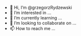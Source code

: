 - 👋 Hi, I’m @grzegorzRydzewski
- 👀 I’m interested in ...
- 🌱 I’m currently learning ...
- 💞️ I’m looking to collaborate on ...
- 📫 How to reach me ...

<!---
grzegorzRydzewski/grzegorzRydzewski is a ✨ special ✨ repository because its `README.md` (this file) appears on your GitHub profile.
You can click the Preview link to take a look at your changes.
--->
